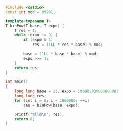 <!-- -------------------------2020年11月17日 ---- 16时11分------------------------- -->

```cpp
#include <cstdio>
const int mod = 99991;

template<typename T>
T binPow(T base, T expo) {
    T res = 1;
    while (expo != 0) {
        if (expo & 1)
            res = (1LL * res * base) % mod;

        base = (1LL * base * base) % mod;
        expo >>= 1;
    }
    return res;
}

int main()
{
    long long base = 23, expo = 19898283988388888;
    long long res;
    for (int i = 0; i < 1000000; ++i)
        res = binPow(base, expo);

    printf("%lld\n", res);
    return 0;
}
```
